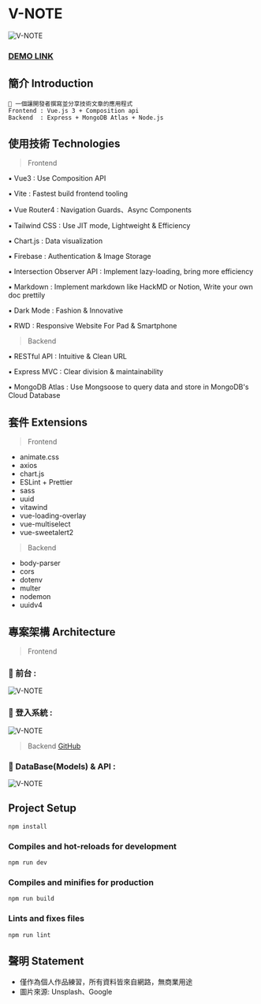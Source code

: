 # V-NOTE

![V-NOTE](https://firebasestorage.googleapis.com/v0/b/v-note-86a34.appspot.com/o/scenes%2Fproject.png?alt=media&token=121c40b1-c96e-4644-bb0d-d8d8bbd5eec1)

### [DEMO LINK](https://ngnl666.github.io/V-NOTE/#/)

## 簡介 Introduction

```
📌 一個讓開發者撰寫並分享技術文章的應用程式
Frontend : Vue.js 3 + Composition api
Backend  : Express + MongoDB Atlas + Node.js
```

## 使用技術 Technologies

> Frontend

▪️ Vue3 : Use Composition API

▪️ Vite : Fastest build frontend tooling

▪️ Vue Router4 : Navigation Guards、Async Components

▪️ Tailwind CSS : Use JIT mode, Lightweight & Efficiency

▪️ Chart.js : Data visualization

▪️ Firebase : Authentication & Image Storage

▪️ Intersection Observer API : Implement lazy-loading, bring more efficiency

▪️ Markdown : Implement markdown like HackMD or Notion, Write your own doc prettily

▪️ Dark Mode : Fashion & Innovative

▪️ RWD : Responsive Website For Pad & Smartphone

> Backend

▪️ RESTful API : Intuitive & Clean URL

▪️ Express MVC : Clear division & maintainability

▪️ MongoDB Atlas : Use Mongsoose to query data and store in MongoDB's Cloud Database

## 套件 Extensions

> Frontend

- animate.css
- axios
- chart.js
- ESLint + Prettier
- sass
- uuid
- vitawind
- vue-loading-overlay
- vue-multiselect
- vue-sweetalert2

> Backend

- body-parser
- cors
- dotenv
- multer
- nodemon
- uuidv4

## 專案架構 Architecture

> Frontend

### 📍 前台 :

![V-NOTE](https://firebasestorage.googleapis.com/v0/b/v-note-86a34.appspot.com/o/scenes%2FV-NOTE%E6%9E%B6%E6%A7%8B%E5%9C%96.png?alt=media&token=5c4d3a9b-6790-4291-a252-d9c9874ad397)

### 📍 登入系統 :

![V-NOTE](https://firebasestorage.googleapis.com/v0/b/v-note-86a34.appspot.com/o/scenes%2FV-NOTE%E7%99%BB%E5%85%A5%E7%B3%BB%E7%B5%B1.png?alt=media&token=c44e7f68-43d1-4910-b498-46a8a73eef92)

> Backend [GitHub](https://github.com/ngnl666/V-NOTE-Backend)

### 📍 DataBase(Models) & API :

![V-NOTE](https://firebasestorage.googleapis.com/v0/b/v-note-86a34.appspot.com/o/scenes%2FV-NOTE%20BACKEND.png?alt=media&token=52082778-fcf3-4db3-8a14-5c83df482e69)

## Project Setup

```
npm install
```

### Compiles and hot-reloads for development

```
npm run dev
```

### Compiles and minifies for production

```
npm run build
```

### Lints and fixes files

```
npm run lint
```

## 聲明 Statement

- 僅作為個人作品練習，所有資料皆來自網路，無商業用途
- 圖片來源: Unsplash、Google
